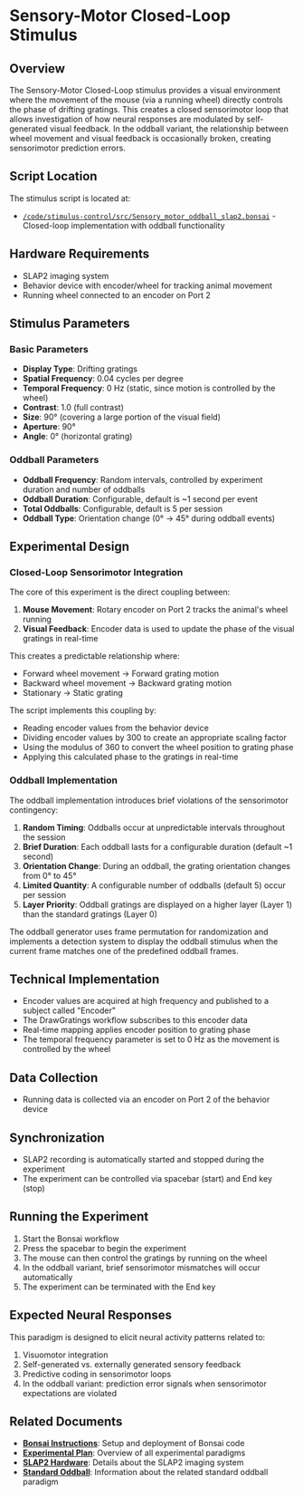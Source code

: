 # Sensory-Motor Closed-Loop Stimulus

## Overview

The Sensory-Motor Closed-Loop stimulus provides a visual environment where the movement of the mouse (via a running wheel) directly controls the phase of drifting gratings. This creates a closed sensorimotor loop that allows investigation of how neural responses are modulated by self-generated visual feedback. In the oddball variant, the relationship between wheel movement and visual feedback is occasionally broken, creating sensorimotor prediction errors.

## Script Location

The stimulus script is located at:
- [`/code/stimulus-control/src/Sensory_motor_oddball_slap2.bonsai`](https://github.com/allenneuraldynamics/openscope-community-predictive-processing/blob/main/code/stimulus-control/src/Sensory_motor_oddball_slap2.bonsai) - Closed-loop implementation with oddball functionality

## Hardware Requirements

- SLAP2 imaging system
- Behavior device with encoder/wheel for tracking animal movement
- Running wheel connected to an encoder on Port 2

## Stimulus Parameters

### Basic Parameters
- **Display Type**: Drifting gratings
- **Spatial Frequency**: 0.04 cycles per degree
- **Temporal Frequency**: 0 Hz (static, since motion is controlled by the wheel)
- **Contrast**: 1.0 (full contrast)
- **Size**: 90° (covering a large portion of the visual field)
- **Aperture**: 90°
- **Angle**: 0° (horizontal grating)

### Oddball Parameters
- **Oddball Frequency**: Random intervals, controlled by experiment duration and number of oddballs
- **Oddball Duration**: Configurable, default is ~1 second per event
- **Total Oddballs**: Configurable, default is 5 per session
- **Oddball Type**: Orientation change (0° → 45° during oddball events)

## Experimental Design

### Closed-Loop Sensorimotor Integration
The core of this experiment is the direct coupling between:

1. **Mouse Movement**: Rotary encoder on Port 2 tracks the animal's wheel running
2. **Visual Feedback**: Encoder data is used to update the phase of the visual gratings in real-time

This creates a predictable relationship where:
- Forward wheel movement → Forward grating motion
- Backward wheel movement → Backward grating motion
- Stationary → Static grating

The script implements this coupling by:
- Reading encoder values from the behavior device
- Dividing encoder values by 300 to create an appropriate scaling factor
- Using the modulus of 360 to convert the wheel position to grating phase
- Applying this calculated phase to the gratings in real-time

### Oddball Implementation

The oddball implementation introduces brief violations of the sensorimotor contingency:

1. **Random Timing**: Oddballs occur at unpredictable intervals throughout the session
2. **Brief Duration**: Each oddball lasts for a configurable duration (default ~1 second)
3. **Orientation Change**: During an oddball, the grating orientation changes from 0° to 45°
4. **Limited Quantity**: A configurable number of oddballs (default 5) occur per session
5. **Layer Priority**: Oddball gratings are displayed on a higher layer (Layer 1) than the standard gratings (Layer 0)

The oddball generator uses frame permutation for randomization and implements a detection system to display the oddball stimulus when the current frame matches one of the predefined oddball frames.

## Technical Implementation
- Encoder values are acquired at high frequency and published to a subject called "Encoder"
- The DrawGratings workflow subscribes to this encoder data
- Real-time mapping applies encoder position to grating phase
- The temporal frequency parameter is set to 0 Hz as the movement is controlled by the wheel

## Data Collection

- Running data is collected via an encoder on Port 2 of the behavior device

## Synchronization
- SLAP2 recording is automatically started and stopped during the experiment
- The experiment can be controlled via spacebar (start) and End key (stop)

## Running the Experiment
1. Start the Bonsai workflow
2. Press the spacebar to begin the experiment
3. The mouse can then control the gratings by running on the wheel
4. In the oddball variant, brief sensorimotor mismatches will occur automatically
5. The experiment can be terminated with the End key

## Expected Neural Responses
This paradigm is designed to elicit neural activity patterns related to:
1. Visuomotor integration
2. Self-generated vs. externally generated sensory feedback
3. Predictive coding in sensorimotor loops
4. In the oddball variant: prediction error signals when sensorimotor expectations are violated

## Related Documents

- **[Bonsai Instructions](bonsai_instructions.md)**: Setup and deployment of Bonsai code
- **[Experimental Plan](../experimental-plan.md)**: Overview of all experimental paradigms
- **[SLAP2 Hardware](../hardware/allen_institute_slap2_hardware.md)**: Details about the SLAP2 imaging system
- **[Standard Oddball](standard-oddball.md)**: Information about the related standard oddball paradigm
